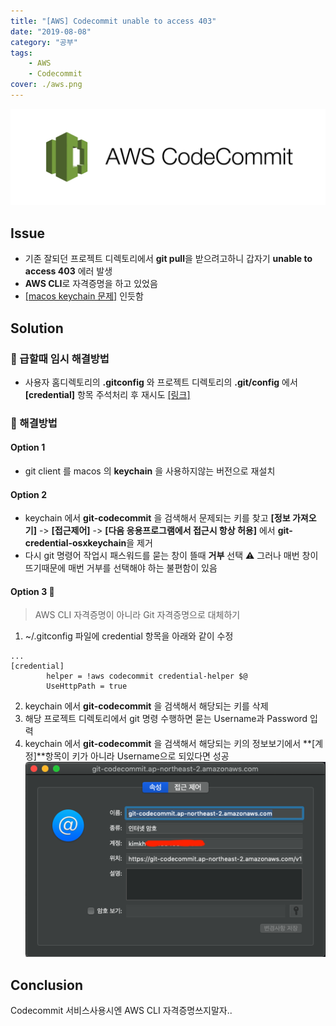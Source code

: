 ```yaml
---
title: "[AWS] Codecommit unable to access 403"
date: "2019-08-08"
category: "공부"
tags:
    - AWS
    - Codecommit
cover: ./aws.png
---
```


![](./aws_codecommit.png)

## Issue

-   기존 잘되던 프로젝트 디렉토리에서 **git pull**을 받으려고하니 갑자기 **unable to access 403** 에러 발생
-   **AWS CLI**로 자격증명을 하고 있었음
-   [[macos keychain 문제]](https://docs.aws.amazon.com/ko_kr/codecommit/latest/userguide/troubleshooting-ch.html#troubleshooting-macoshttps) 인듯함

## Solution

### :rocket: 급할때 임시 해결방법

-   사용자 홈디렉토리의 **.gitconfig** 와 프로젝트 디렉토리의 **.git/config** 에서 **[credential]** 항목 주석처리 후 재시도 [[링크]](https://docs.aws.amazon.com/ko_kr/codecommit/latest/userguide/troubleshooting-gc.html#troubleshooting-gc2)

### :star2: 해결방법

#### Option 1

-   git client 를 macos 의 **keychain** 을 사용하지않는 버전으로 재설치

#### Option 2

-   keychain 에서 **git-codecommit** 을 검색해서 문제되는 키를 찾고 **[정보 가져오기]** -> **[접근제어]** -> **[다음 응용프로그램에서 접근시 항상 허용]** 에서 **git-credential-osxkeychain**을 제거
-   다시 git 명령어 작업시 패스워드를 묻는 창이 뜰때 **거부** 선택
    :warning: 그러나 매번 창이 뜨기때문에 매번 거부를 선택해야 하는 불편함이 있음

#### Option 3 :dart:

> AWS CLI 자격증명이 아니라 Git 자격증명으로 대체하기

1. ~/.gitconfig 파일에 credential 항목을 아래와 같이 수정

```
...
[credential]
        helper = !aws codecommit credential-helper $@
        UseHttpPath = true
```

2. keychain 에서 **git-codecommit** 을 검색해서 해당되는 키를 삭제
3. 해당 프로젝트 디렉토리에서 git 명령 수행하면 묻는 Username과 Password 입력
4. keychain 에서 **git-codecommit** 을 검색해서 해당되는 키의 정보보기에서 **[계정]**항목이 키가 아니라 Username으로 되있다면 성공
   ![](macoskeychain.png)

## Conclusion

Codecommit 서비스사용시엔 AWS CLI 자격증명쓰지말자..
